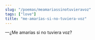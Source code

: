 ```yaml
---
slug: "/poemas/meamariassinotuvieravoz"
tags: ["love"]
title: "me-amarías-si-no-tuviera-voz"
---
```

—¿Me amarías si no tuviera voz?